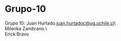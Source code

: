 # Grupo-10



Grupo 10:
Juan Hurtado.<juan.hurtadoc@ug.uchile.cl>\\\
Milenka Zambrano.\\\
Erick Bravo
